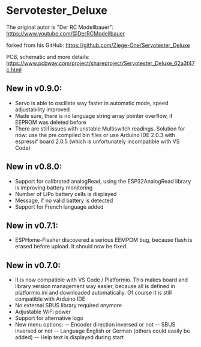 # Servotester_Deluxe

The original autor is "Der RC Modellbauer": https://www.youtube.com/@DerRCModellbauer

forked from his GitHub: https://github.com/Ziege-One/Servotester_Deluxe

PCB, schematic and more details: https://www.pcbway.com/project/shareproject/Servotester_Deluxe_62a3f47c.html

## New in v0.9.0:
- Servo is able to oscillate way faster in automatic mode, speed adjustability improved
- Made sure, there is no language string array pointer overflow, if EEPROM was deleted before
- There are still issues with unstable Multiswitch readings. Solution for now: use the pre compiled bin files or use Arduino IDE 2.0.3 with espressif board 2.0.5 (which is unfortunately incompatible with VS Code)

## New in v0.8.0:
- Support for calibrated analogRead, using the ESP32AnalogRead library is improving battery monitoring
- Number of LiPo battery cells is displayed
- Message, if no valid battery is detected
- Support for French language added

## New in v0.7.1:
- ESPHome-Flasher discovered a serious EEMPOM bug, because flash is erased before upload. It should now be fixed.

## New in v0.7.0:
- It is now compatible with VS Code / Platformio. This makes board and library version management way easier, because all is defined in platformio.ini and downloaded automatically. Of course it is still compatible with Arduino IDE
- No external SBUS library required anymore
- Adjustable WiFi power
- Support for alternative logo
- New menu options: 
-- Encoder direction inversed or not
-- SBUS inversed or not
-- Language English or German (others could easily be added)
-- Help text is displayed during start
